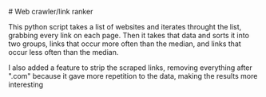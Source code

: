 
\# Web crawler/link ranker

This python script takes a list of websites and iterates throught the list, grabbing every link on each page. 
Then it takes that data and sorts it into two groups, links that occur more often than the median, and links that occur less often than the median.

I also added a feature to strip the scraped links, removing everything after ".com" because it gave more repetition to the data, making the results more interesting
